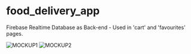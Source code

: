 # food_delivery_app
Firebase Realtime Database as Back-end
    - Used in 'cart' and 'favourites' pages.

![MOCKUP1](lib/assets/mock1.png)
![MOCKUP2](lib/assets/mock2.png)
